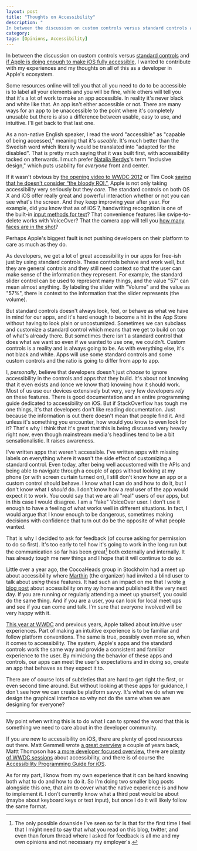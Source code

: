 ```yaml
---
layout: post
title: "Thoughts on Accessibility"
description: "
In between the discussion on custom controls versus standard controls and if Apple is doing enough to make iOS fully accessible, I wanted to contribute with my experiences and my thoughts on all of this as a developer in Apple's ecosystem. "
category: 
tags: [Opinions, Accessibility] 
---
```


In between the discussion on custom controls versus [standard controls][standard] and [if Apple is doing enough to make iOS fully accessible][review], I wanted to contribute with my experiences and my thoughts on all of this as a developer in Apple's ecosystem. 

Some resources online will tell you that all you need to do to be accessible is to label all your elements and you will be fine, while others will tell you that it's a lot of work to make an app accessible. In reality it's never black and white like that. An app isn't either accessible or not. There are many ways for an app to be unaccessible to the point where it's completely unusable but there is also a difference between usable, easy to use, and intuitive. I'll get back to that last one.

As a non-native English speaker, I read the word "accessible" as "capable of being accessed," meaning that it's _useable_. It's much better than the Swedish word which literally would be translated into "adapted for the disabled". That is pretty much saying that it was built first, with accessibility tacked on afterwards. I much prefer [Natalia Berdys][@batalia]'s term "inclusive design," which puts usability for _everyone_ front and center. 

If it wasn't obvious by [the opening video to WWDC 2012][wwdc12] or Tim Cook [saying that he doesn't consider “the bloody ROI.”][ROI],  Apple is not only taking accessibility very seriously but they _care_. The standard controls on both OS X and iOS offer really great and powerful interaction whether or not you can see what's the screen. And they keep improving year after year. For example, did you know that as of iOS 7, handwriting recognition is one of the built-in [input methods for text][text input]? That convenience features like swipe-to-delete works with VoiceOver? That the camera app will tell you [how many faces are in the shot][camera]?

Perhaps Apple's biggest fault is not pushing developers on their platform to care as much as they do. 

As developers, we get a lot of great accessibility in our apps for free-ish just by using standard controls. These controls behave and work well, but they are general controls and they still need context so that the user can make sense of the information they represent. For example, the standard slider control can be used to represent many things, and the value "57" can mean almost anything. By labeling the slider with "Volume" and the value as "57%", there is context to the information that the slider represents (the volume). 

But standard controls doesn't always look, feel, or behave as what we have in mind for our apps, and it's hard enough to become a hit in the App Store without having to look plain or uncostumized. Sometimes we can subclass and customize a standard control which means that we get to build on top of what's already there. But sometimes there isn't a standard control that does what we want so even if we wanted to use one, we couldn't. Custom controls is a reality and is always going to be. As with everything else, it's not black and white. Apps will use some standard controls and some custom controls and the ratio is going to differ from app to app.

I, _personally_, believe that developers doesn't just _choose_ to ignore accessibility in the controls and apps that they build. It's about not knowing that it even exists and (once we know that) knowing how it should work. Most of us use our devices extensively but very, very few developers _rely_ on these features. There is good documentation and an entire programming guide dedicated to accessibility on iOS. But if StackOverflow has tough me one things, it's that developers don't like reading documentation. Just because the information is out there doesn't mean that people find it. And unless it's something you encounter, how would you know to even look for it? That's why I think that it's great that this is being discussed very heavily right now, even though mainstream media's headlines tend to be a bit sensationalistic. It raises awareness. 

I've written apps that weren't accessible. I've written apps with missing labels on everything where it wasn't the side effect of customizing a standard control. Even today, after being well accustomed with the APIs and being able to navigate through a couple of apps without looking at my phone (or with screen curtain turned on), I still don't know how an app or a custom control should behave. I know what I can do and how to do it, but I don't know what I _should_ do. I don't know how a _real_ user of the app would expect it to work. You could say that we are all "real" users of our apps, but in this case I would disagree. I am a "fake" VoiceOver user. I don't use it enough to have a feeling of what works well in different situations. In fact, I would argue that I know enough to be dangerous, sometimes making decisions with confidence that turn out do be the opposite of what people wanted.

That is why I decided to ask for feedback (of course asking for permission to do so first). It's too early to tell how it's going to work in the long run but the communication so far has been great[^me] both externally and internally. It has already tough me new things and I hope that it will continue to do so. 

[^me]: The only possible downside I've seen so far is that for the first time I feel that I might need to say that what you read on this blog, twitter, and even than forum thread where I asked for feedback is all me and my own opinions and not necessary my employer's.

Little over a year ago, the CocoaHeads group in Stockholm had a meet up about accessibility where [Marthin][@marthinfreij] (the organizer) had invited a blind user to talk about _using_ these features. It had such an impact on me that I wrote [a blog post][drawRect] about accessibility on my ay home and published it the very next day. If you are running or regularly attending a meet up yourself, you could do the same thing. And if you are a user, you can look for local meet ups and see if you can come and talk. I'm sure that everyone involved will be very happy with it. 

[This year at WWDC][intuitive] and previous years, Apple talked about intuitive user experiences. Part of making an intuitive experience is to be familiar and follow platform conventions. The same is true, possibly even more so, when it comes to accessibility. The system, Apple's apps and the standard controls work the same way and provide a consistent and familiar experience to the user. By mimicking the behavior of these apps and controls, our apps can meet the user's expectations and in doing so, create an app that behaves as they expect it to. 

There are of course lots of subtleties that are hard to get right the first, or even second time around. But without looking at these apps for guidance, I don't see how we can create be platform savvy. It's what we do when we design the graphical interface so why not do the same when we are designing for everyone? 

---

My point when writing this is to do what I can to spread the word that this is something we need to care about in the developer community. 

If you are new to accessibility on iOS, there are plenty of good resources out there. Matt Gemmell wrote [a great overview][gemmell] a couple of years back, Mattt Thompson has [a more developer focused overview][nshipster], there are [plenty of WWDC sessions][videos] about accessibility, and there is of course the [Accessibility Programming Guide for iOS][programmingGuide].

As for my part, I know from my own experience that it can be hard knowing both what to do and how to do it. So I'm doing two smaller blog posts alongside this one, that aim to cover what the native experience is and how to implement it. I don't currently know what a third post would be about (maybe about keyboard keys or text input), but once I do it will likely follow the same format.
 


[standard]: http://inessential.com/2014/07/10/standard_controls
[review]: http://www.marco.org/2014/07/10/app-review-should-test-accessibility
[@batalia]: https://twitter.com/batalia
[text input]: https://www.apple.com/au/accessibility/ios/voiceover/
[ROI]: http://www.theguardian.com/environment/2014/mar/03/tim-cook-climate-change-sceptics-ditch-apple-shares
[wwdc12]: https://www.youtube.com/watch?v=Cx0KocApWjQ
[camera]: https://www.apple.com/ios/accessibility-tips/
[@marthinfreij]: https://twitter.com/marthinfreij
[drawRect]: http://ronnqvi.st/making-drawrect-accessible/
[intuitive]: https://developer.apple.com/videos/wwdc/2014/

[gemmell]: http://mattgemmell.com/accessibility-for-iphone-and-ipad-apps/
[nshipster]: http://nshipster.com/uiaccessibility/
[programmingGuide]: https://developer.apple.com/library/ios/documentation/UserExperience/Conceptual/iPhoneAccessibility/Introduction/Introduction.html
[videos]: http://asciiwwdc.com/search?q=accessibility
